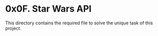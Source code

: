 # 0x0F. Star Wars API
This directory contains the required file to solve the unique task of this project.
